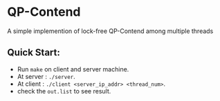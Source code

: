 # QP-Contend

A simple implemention of lock-free QP-Contend among multiple threads

## Quick Start: ##

- Run `make` on client and server machine.
- At server : `./server`.
- At client : `./client <server_ip_addr> <thread_num>`.
- check the `out.list` to see result.


